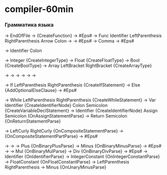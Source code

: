# compiler-60min

### Грамматика языка
<Program>        -> <FunctionList> EndOfFile
<FunctionList>   -> <Function> {CreateFunction} <FunctionList>
<FunctionList>   -> #Eps#
<Function>       -> Func Identifier LeftParenthesis <ParamList> RightParenthesis Arrow <Type> Colon <Statement>
<ParamList>      -> <Param> <ParamListTail>
<ParamList>      -> #Eps#
<ParamListTail>  -> Comma <Param> <ParamListTail>
<ParamListTail>  -> #Eps#
<Param>          -> Identifier Colon <Type>

<Type>           -> Integer {CreateIntegerType}
<Type>           -> Float {CreateFloatType}
<Type>           -> Bool {CreateBoolType}
<Type>           -> Array LeftBracket <Type> RightBracket {CreateArrayType}

<Statement>      -> <Condition>
<Statement>      -> <Loop>
<Statement>      -> <Decl>
<Statement>      -> <Assign>
<Statement>      -> <Return>
<Statement>      -> <Composite>

<Condition>      -> If LeftParenthesis <Expression> RightParenthesis <Statement> {CreateIfStatement} <OptionalElse>
<OptionalElse>   -> Else <Statement> {AddOptionalElseClause}
<OptionalElse>   -> #Eps#

<Loop>           -> While LeftParenthesis <Expression> RightParenthesis <Statement> {CreateWhileStatement}
<Decl>           -> Var Identifier {CreateIdentifierNode} Colon <Type> Semicolon {CreateVariableDeclStatement}
<Assign>         -> Identifier {CreateIdentifierNode} Assign <Expression> Semicolon {OnAssignStatementParse}
<Return>         -> Return <Expression> Semicolon {OnReturnStatementParse}

<Composite>      -> LeftCurly <StatementList> RightCurly {OnCompositeStatementParse}
<StatementList>  -> <Statement> {OnCompositeStatementPartParse} <StatementList>
<StatementList>  -> #Eps#

<Expression>     -> <AddSubExpr>
<AddSubExpr>     -> <MulDivExpr> <AddSubExprTail>
<AddSubExprTail> -> Plus <MulDivExpr> {OnBinaryPlusParse} <AddSubExprTail>
<AddSubExprTail> -> Minus <MulDivExpr> {OnBinaryMinusParse} <AddSubExprTail>
<AddSubExprTail> -> #Eps#
<MulDivExpr>     -> <AtomExpr> <MulDivExprTail>
<MulDivExprTail> -> Mul <AtomExpr> {OnBinaryMulParse} <MulDivExprTail>
<MulDivExprTail> -> Div <AtomExpr> {OnBinaryDivParse} <MulDivExprTail>
<MulDivExprTail> -> #Eps#
<AtomExpr>       -> Identifier {OnIdentifierParse}
<AtomExpr>       -> IntegerConstant {OnIntegerConstantParse}
<AtomExpr>       -> FloatConstant {OnFloatConstantParse}
<AtomExpr>       -> LeftParenthesis <Expression> RightParenthesis
<AtomExpr>       -> Minus <AtomExpr> {OnUnaryMinusParse}
